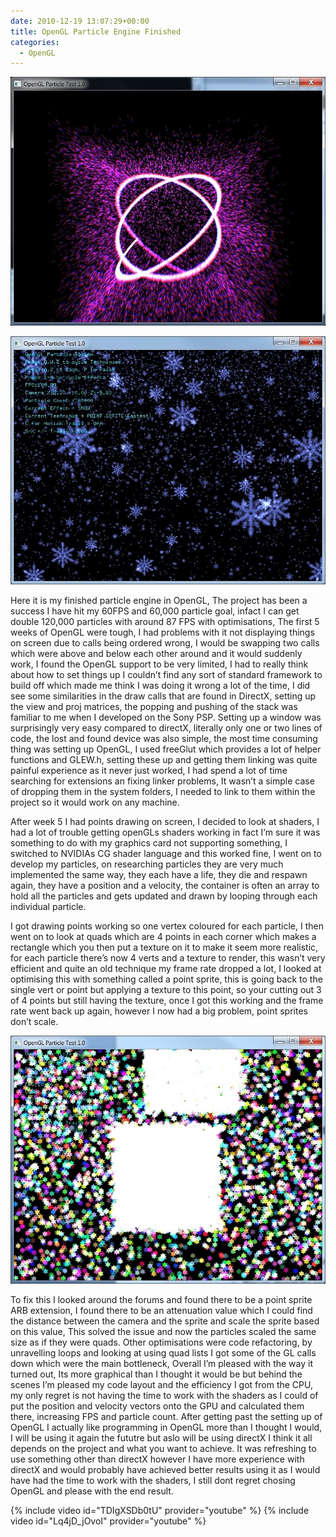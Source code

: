 ```yaml
---
date: 2010-12-19 13:07:29+00:00
title: OpenGL Particle Engine Finished
categories:
  - OpenGL
---
```


[![](/assets/images/2017/10/shapes3.jpg)](/assets/images/2017/10/shapes3.jpg)

[![](/assets/images/2017/10/snowstate.jpg)](/assets/images/2017/10/snowstate.jpg)

Here it is my finished particle engine in OpenGL, The project has been a success I have hit my 60FPS and 60,000 particle goal, infact I can get double 120,000 particles with around 87 FPS with optimisations, The first 5 weeks of OpenGL were tough, I had problems with it not displaying things on screen due to calls being ordered wrong, I would be swapping two calls which were above and below each other around and it would suddenly work, I found the OpenGL support to be very limited, I had to really think about how to set things up I couldn’t find any sort of standard framework to build off which made me think I was doing it wrong a lot of the time, I did see some similarities in the draw calls that are found in DirectX, setting up the view and proj matrices, the popping and pushing of the stack was familiar to me when I developed on the Sony PSP. Setting up a window was surprisingly very easy compared to directX, literally only one or two lines of code, the lost and found device was also simple, the most time consuming thing was setting up OpenGL, I used freeGlut which provides a lot of helper functions and GLEW.h, setting these up and getting them linking was quite painful experience as it never just worked, I had spend a lot of time searching for extensions an fixing linker problems, It wasn’t a simple case of dropping them in the system folders, I needed to link to them within the project so it would work on any machine.

After week 5 I had points drawing on screen, I decided to look at shaders, I had a lot of trouble getting openGLs shaders working in fact I’m sure it was something to do with my graphics card not supporting something, I switched to NVIDIAs CG shader language and this worked fine, I went on to develop my particles, on researching particles they are very much implemented the same way, they each have a life, they die and respawn again, they have a position and a velocity, the container is often an array to hold all the particles and gets updated and drawn by looping through each individual particle.

I got drawing points working so one vertex coloured for each particle, I then went on to look at quads which are 4 points in each corner which makes a rectangle which you then put a texture on it to make it seem more realistic, for each particle there’s now 4 verts and a texture to render, this wasn’t very efficient and quite an old technique my frame rate dropped a lot, I looked at optimising this with something called a point sprite, this is going back to the single vert or point but applying a texture to this point, so your cutting out 3 of 4 points but still having the texture, once I got this working and the frame rate went back up again, however I now had a big problem, point sprites don’t scale.

[![](/assets/images/2017/10/scalingissue-1.jpg)](/assets/images/2017/10/scalingissue-1.jpg)

To fix this I looked around the forums and found there to be a point sprite ARB extension, I found there to be an attenuation value which I could find the distance between the camera and the sprite and scale the sprite based on this value, This solved the issue and now the particles scaled the same size as if they were quads. Other optimisations were code refactoring, by unravelling loops and looking at using quad lists I got some of the GL calls down which were the main bottleneck, Overall I’m pleased with the way it turned out, Its more graphical than I thought it would be but behind the scenes I’m pleased my code layout and the efficiency I got from the CPU, my only regret is not having the time to work with the shaders as I could of put the position and velocity vectors onto the GPU and calculated them there, increasing FPS and particle count. After getting past the setting up of OpenGL I actually like programming in OpenGL more than I thought I would, I will be using it again the fututre but aslo will be using directX I think it all depends on the project and what you want to achieve. It was refreshing to use something other than directX however I have more experience with directX and would probably have achieved better results using it as I would have had the time to work with the shaders, I still dont regret chosing OpenGL and please with the end result.

{% include video id="TDIgXSDb0tU" provider="youtube" %}
{% include video id="Lq4jD_jOvoI" provider="youtube" %}
